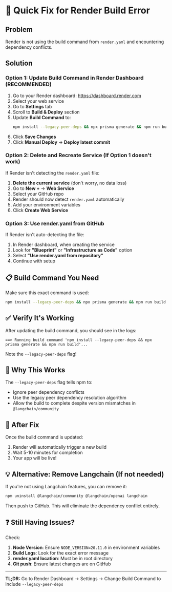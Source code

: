 # 🔧 Quick Fix for Render Build Error

## Problem
Render is not using the build command from `render.yaml` and encountering dependency conflicts.

## Solution

### **Option 1: Update Build Command in Render Dashboard (RECOMMENDED)**

1. Go to your Render dashboard: https://dashboard.render.com
2. Select your web service
3. Go to **Settings** tab
4. Scroll to **Build & Deploy** section
5. Update **Build Command** to:
   ```bash
   npm install --legacy-peer-deps && npx prisma generate && npm run build
   ```
6. Click **Save Changes**
7. Click **Manual Deploy** → **Deploy latest commit**

### **Option 2: Delete and Recreate Service (If Option 1 doesn't work)**

If Render isn't detecting the `render.yaml` file:

1. **Delete the current service** (don't worry, no data loss)
2. Go to **New +** → **Web Service**
3. Select your GitHub repo
4. Render should now detect `render.yaml` automatically
5. Add your environment variables
6. Click **Create Web Service**

### **Option 3: Use render.yaml from GitHub**

If Render isn't auto-detecting the file:

1. In Render dashboard, when creating the service
2. Look for **"Blueprint"** or **"Infrastructure as Code"** option
3. Select **"Use render.yaml from repository"**
4. Continue with setup

## 📋 Build Command You Need

Make sure this exact command is used:

```bash
npm install --legacy-peer-deps && npx prisma generate && npm run build
```

## ✅ Verify It's Working

After updating the build command, you should see in the logs:

```
==> Running build command 'npm install --legacy-peer-deps && npx prisma generate && npm run build'...
```

Note the `--legacy-peer-deps` flag!

## 🎯 Why This Works

The `--legacy-peer-deps` flag tells npm to:
- Ignore peer dependency conflicts
- Use the legacy peer dependency resolution algorithm
- Allow the build to complete despite version mismatches in `@langchain/community`

## 🔄 After Fix

Once the build command is updated:
1. Render will automatically trigger a new build
2. Wait 5-10 minutes for completion
3. Your app will be live!

## 💡 Alternative: Remove Langchain (If not needed)

If you're not using Langchain features, you can remove it:

```bash
npm uninstall @langchain/community @langchain/openai langchain
```

Then push to GitHub. This will eliminate the dependency conflict entirely.

## ❓ Still Having Issues?

Check:
1. **Node Version**: Ensure `NODE_VERSION=20.11.0` in environment variables
2. **Build Logs**: Look for the exact error message
3. **render.yaml location**: Must be in root directory
4. **Git push**: Ensure latest changes are on GitHub

---

**TL;DR:** 
Go to Render Dashboard → Settings → Change Build Command to include `--legacy-peer-deps`

